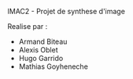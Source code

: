 IMAC2 - Projet de synthese d'image

Realise par :
- Armand Biteau
- Alexis Oblet
- Hugo Garrido
- Mathias Goyheneche
